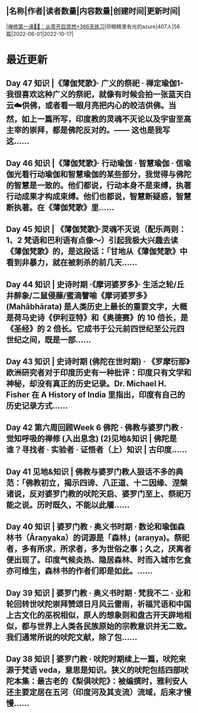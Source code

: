 |名称|作者|读者数量|内容数量|创建时间|更新时间|
---
|[禅修第一课🧘‍♀️：从零开启冥想+366天练习](https://xiaobot.net/p/Meditation101?refer=0b133df9-27dc-423b-8101-639049001c13)|@眼睛里有光的azure|407人|56篇|2022-06-01|2022-10-17|

# 最近更新
## Day 47 知识 |《薄伽梵歌》· 广义的祭祀 · 禅定瑜伽1- 我很喜欢这种广义的祭祀，就像有时候会拍一张蓝天白云☁️供佛，或者看一眼月亮把内心的皎洁供佛。当然，如上一篇所写，印度教的灵魂不灭论以及宇宙至高主宰的崇拜，都是佛陀反对的。—— 这也是我写这......
## Day 46 知识 |《薄伽梵歌》· 行动瑜伽 · 智慧瑜伽 · 信瑜伽光看行动瑜伽和智慧瑜伽的某些部分，我觉得与佛陀的智慧是一致的。他们都说，行动本身不是束缚，执著行动成果才构成束缚。他们也都说，智慧断疑惑，智慧断执著。在《薄伽梵歌》里......
## Day 45 知识 | 《薄伽梵歌》·灵魂不灭说（配乐两则：1、2 梵语和巴利语有点像～）引起我极大兴趣去读《薄伽梵歌》的，是这段话：「甘地从《薄伽梵歌》中看到非暴力，就在被刺杀的前几天......
## Day 44 知识 | 史诗时期 ·《摩诃婆罗多》· 生活之轮/丘井醉象/二鼠侵藤/蜜滴譬喻《摩诃婆罗多》(Mahābhārata) 是人类历史上最长的重要文字，大概是荷马史诗《伊利亚特》和《奥德赛》的 10 倍长，是《圣经》的 2 倍长。它成书于公元前四世纪至公元四世纪之间，既是一部......
## Day 43 知识 | 史诗时期 (佛陀在世时期) · 《罗摩衍那》欧洲研究者对于印度历史有一种批评：印度只有文学和神秘，却没有真正的历史记录。Dr. Michael H. Fisher 在 A History of India 里指出，印度有自己的历史记录方式......
## Day 42 第六周回顾Week 6 佛陀 · 佛教与婆罗门教 · 觉知呼吸的禅修 (入出息念) (2)见地&知识 | 佛陀是谁？寻找者 · 实验者 · 证悟者（上）知识 | 古印度......
## Day 41 见地&知识 | 佛教与婆罗门教人狠话不多的典范：「佛教初立，揭示四谛、八正道、十二因缘、涅槃诸说，反对婆罗门教的吠陀天启、婆罗门至上、祭祀万能之说。历时既久，不能以此餍......
## Day 40 知识 | 婆罗门教 · 奥义书时期 · 数论和瑜伽森林书（Āraṇyaka）的词源是「森林」(araṇya)。祭祀者，多有所求，所求者，多为世俗之事；久之，厌离者便出现了。印度气候炎热、隐居森林、时而入城市乞食亦可维生，森林书的作者们即是如此。......
## Day 39 知识 | 婆罗门教 · 奥义书时期 · 梵我不二 · 业和轮回转世吠陀崇拜赞颂日月风云雷雨，祈福咒语和中国上古文化的巫祝相似，原人的想象则和盘古开天辟地相似，都与世界上人类各民族原始的宗教意识并无二致。我们通常所说的吠陀文献，除了包......
## Day 38 知识 | 婆罗门教 · 吠陀时期续上一篇，吠陀来源于梵语 veda，意思是知识。狭义的吠陀包括四部吠陀本集：最古老的《梨俱吠陀》：被编撰时，雅利安人还主要定居在五河（印度河及其支流）流域，后来才慢慢......

